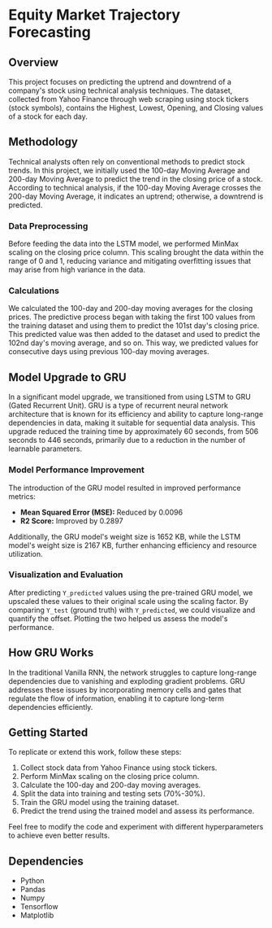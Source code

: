 # Equity Market Trajectory Forecasting

## Overview

This project focuses on predicting the uptrend and downtrend of a company's stock using technical analysis techniques. The dataset, collected from Yahoo Finance through web scraping using stock tickers (stock symbols), contains the Highest, Lowest, Opening, and Closing values of a stock for each day.

## Methodology

Technical analysts often rely on conventional methods to predict stock trends. In this project, we initially used the 100-day Moving Average and 200-day Moving Average to predict the trend in the closing price of a stock. According to technical analysis, if the 100-day Moving Average crosses the 200-day Moving Average, it indicates an uptrend; otherwise, a downtrend is predicted.

### Data Preprocessing

Before feeding the data into the LSTM model, we performed MinMax scaling on the closing price column. This scaling brought the data within the range of 0 and 1, reducing variance and mitigating overfitting issues that may arise from high variance in the data.

### Calculations

We calculated the 100-day and 200-day moving averages for the closing prices. The predictive process began with taking the first 100 values from the training dataset and using them to predict the 101st day's closing price. This predicted value was then added to the dataset and used to predict the 102nd day's moving average, and so on. This way, we predicted values for consecutive days using previous 100-day moving averages.

## Model Upgrade to GRU

In a significant model upgrade, we transitioned from using LSTM to GRU (Gated Recurrent Unit). GRU is a type of recurrent neural network architecture that is known for its efficiency and ability to capture long-range dependencies in data, making it suitable for sequential data analysis. This upgrade reduced the training time by approximately 60 seconds, from 506 seconds to 446 seconds, primarily due to a reduction in the number of learnable parameters.

### Model Performance Improvement

The introduction of the GRU model resulted in improved performance metrics:

- **Mean Squared Error (MSE):** Reduced by 0.0096
- **R2 Score:** Improved by 0.2897

Additionally, the GRU model's weight size is 1652 KB, while the LSTM model's weight size is 2167 KB, further enhancing efficiency and resource utilization.

### Visualization and Evaluation

After predicting `Y_predicted` values using the pre-trained GRU model, we upscaled these values to their original scale using the scaling factor. By comparing `Y_test` (ground truth) with `Y_predicted`, we could visualize and quantify the offset. Plotting the two helped us assess the model's performance.

## How GRU Works

In the traditional Vanilla RNN, the network struggles to capture long-range dependencies due to vanishing and exploding gradient problems. GRU addresses these issues by incorporating memory cells and gates that regulate the flow of information, enabling it to capture long-term dependencies efficiently.

## Getting Started

To replicate or extend this work, follow these steps:

1. Collect stock data from Yahoo Finance using stock tickers.
2. Perform MinMax scaling on the closing price column.
3. Calculate the 100-day and 200-day moving averages.
4. Split the data into training and testing sets (70%-30%).
5. Train the GRU model using the training dataset.
6. Predict the trend using the trained model and assess its performance.

Feel free to modify the code and experiment with different hyperparameters to achieve even better results.

## Dependencies

- Python
- Pandas
- Numpy
- Tensorflow
- Matplotlib
